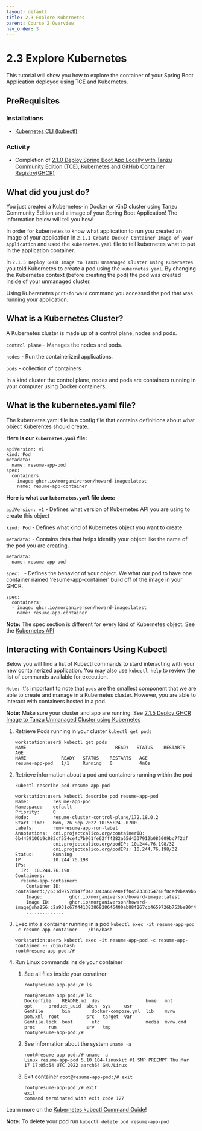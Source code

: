 ```yaml
---
layout: default
title: 2.3 Explore Kubernetes
parent: Course 2 Overview
nav_order: 3
---
```

# 2.3 Explore Kubernetes
This tutorial will show you how to explore the container of your  Spring Boot Application deployed using TCE and Kubernetes.

## PreRequisites
### Installations
* [Kubernetes CLI (kubectl)](https://kubernetes.io/docs/tasks/tools/)

### Activity
* Completion of [2.1.0 Deploy Spring Boot App Locally with Tanzu Community Edition (TCE), Kubernetes and GitHub Container Registry(GHCR)](https://blackcodecamp.github.io/CloudWebDevelopment/2_1_0_TCELocalDeploy.html)

## What did you just do?
You just created a Kubernetes-in Docker or KinD cluster using Tanzu Community Edition and a image of your Spring Boot Application! The information below will tell you how!

In order for kubernetes to know what application to run you created an Image of your application in `2.1.1 Create Docker Container Image of your Application` and used the `kubernetes.yaml` file to tell kubernetes what to put in the application container.


In `2.1.5 Deploy GHCR Image to Tanzu Unmanaged Cluster using Kubernetes` you told Kubernetes to create a pod using the `kubernetes.yaml`. By changing the Kubernetes context (before creating the pod) the pod was created inside of your unmanaged cluster.

Using Kuberenetes `port-forward` command you accessed the pod that was running your application.

## What is a Kubernetes Cluster?
A Kubernetes cluster is made up of a control plane, nodes and pods. 

`control plane` -  Manages the nodes and pods.

`nodes` -  Run the containerized applications.

`pods` - collection of containers

In a kind cluster the control plane, nodes and pods are containers running in your computer using Docker containers. 

## What is the kubernetes.yaml file?
The kubernetes.yaml file is a config file that contains definitions about what object Kuberentes should create.


**Here is our `kubernetes.yaml` file:**

```
apiVersion: v1
kind: Pod
metadata:
  name: resume-app-pod
spec:
  containers:
  - image: ghcr.io/morganiverson/howard-image:latest
    name: resume-app-container
```

**Here is what our `kubernetes.yaml` file does:**

`apiVersion: v1` - Defines what version of Kubernetes API you are using to create this object

`kind: Pod` - Defines what kind of Kubernetes object you want to create.

`metadata:` -  Contains data that helps identify your object like the name of the pod you are creating.

```
metadata:
  name: resume-app-pod
```

`spec: ` - Defines the behavior of your object. We what our pod to have one container named 'resume-app-container' build off of the image in your GHCR.
```
spec:
  containers:
  - image: ghcr.io/morganiverson/howard-image:latest
    name: resume-app-container
```


**Note:** The spec section is different for every kind of Kubernetes object. See the [Kubernetes API](https://kubernetes.io/docs/reference/kubernetes-api/)


## Interacting with Containers Using Kubectl
Below you will find a list of Kubectl commands to stard interacting with your new containerized application. You may also use `kubectl help` to review the list of commands available for execution. 

`Note:` It's important to note that `pods` are the smallest component that we are able to create and manage in a Kubernetes cluster. However, you are able to interact with containers hosted in a pod. 

**Note:** Make sure your cluster and app are running. See [2.1.5 Deploy GHCR Image to Tanzu Unmanaged Cluster using Kubernetes
](https://blackcodecamp.github.io/CloudWebDevelopment/2_1_5_KubeDeploy.html)


1. Retrieve Pods running in your cluster
    `kubectl get pods`

    ```
    workstation:user$ kubectl get pods
    NAME                                 READY   STATUS    RESTARTS   AGE
    NAME             READY   STATUS    RESTARTS   AGE
    resume-app-pod   1/1     Running   0          4m6s
    ```
  
2. Retrieve information about a pod and containers running within the pod
      
    `kubectl describe pod resume-app-pod`

    ```
    workstation:user$ kubectl describe pod resume-app-pod
    Name:         resume-app-pod
    Namespace:    default
    Priority:     0
    Node:         resume-cluster-control-plane/172.18.0.2
    Start Time:   Mon, 26 Sep 2022 10:55:24 -0700
    Labels:       run=resume-app-run-label
    Annotations:  cni.projectcalico.org/containerID: 6b4459106b9c083cf554ce4c7b961fe62ff4282a65d4337912b085009bc7f2df
                  cni.projectcalico.org/podIP: 10.244.76.198/32
                  cni.projectcalico.org/podIPs: 10.244.76.198/32
    Status:       Running
    IP:           10.244.76.198
    IPs:
      IP:  10.244.76.198
    Containers:
      resume-app-container:
        Container ID:   containerd://631d9757d147f0421043a602e8eff0457336354748f0ced9bea9b687d678cfd8
        Image:          ghcr.io/morganiverson/howard-image:latest
        Image ID:       ghcr.io/morganiverson/howard-image@sha256:c2a931c67f44138386928646400ab88f267cb4659726b753be80f4cde25446e7
        ..............
    ```

3. Exec into a container running in a pod
    `kubectl exec -it resume-app-pod -c resume-app-container -- /bin/bash`

    ```
    workstation:user$ kubectl exec -it resume-app-pod -c resume-app-container -- /bin/bash
    root@resume-app-pod:/# 
    ```

4. Run Linux commands inside your container
    1. See all files inside your conatiner

        `root@resume-app-pod:/# ls`

        ```
        root@resume-app-pod:/# ls
        Dockerfile    README.md  dev                 home   mnt       opt      product_uuid  sbin  sys     usr
        Gemfile       bin        docker-compose.yml  lib    mvnw      pom.xml  root          src   target  var
        Gemfile.lock  boot       etc                 media  mvnw.cmd  proc     run           srv   tmp
        root@resume-app-pod:/#
        ```

    2. See information about the system
        `uname -a`
        ```
        root@resume-app-pod:/# uname -a
        Linux resume-app-pod 5.10.104-linuxkit #1 SMP PREEMPT Thu Mar 17 17:05:54 UTC 2022 aarch64 GNU/Linux
        ```
    3. Exit container
        `root@resume-app-pod:/# exit`

        ```
        root@resume-app-pod:/# exit
        exit
        command terminated with exit code 127
        ```


Learn more on the [Kubernetes kubectl Command Guide](https://kubernetes.io/docs/reference/generated/kubectl/kubectl-commands)!

**Note:** To delete your pod run `kubectl delete pod resume-app-pod`